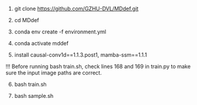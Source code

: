 1. git clone https://github.com/GZHU-DVL/MDdef.git
2. cd MDdef
3. conda env create -f environment.yml
4. conda activate mddef

5. install causal-conv1d==1.1.3.post1, mamba-ssm==1.1.1

!!! Before running bash train.sh, check lines 168 and 169 in train.py to make sure the input image paths are correct. 

6. bash train.sh

7. bash sample.sh



